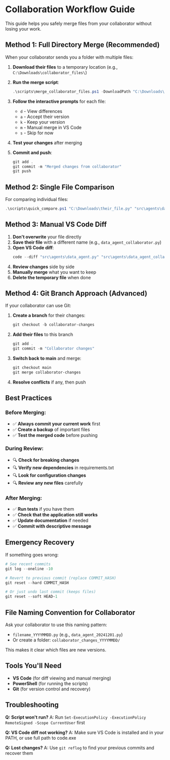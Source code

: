 # Collaboration Workflow Guide

This guide helps you safely merge files from your collaborator without losing your work.

## Method 1: Full Directory Merge (Recommended)

When your collaborator sends you a folder with multiple files:

1. **Download their files** to a temporary location (e.g., `C:\Downloads\collaborator_files\`)

2. **Run the merge script**:
   ```powershell
   .\scripts\merge_collaborator_files.ps1 -DownloadPath "C:\Downloads\collaborator_files\"
   ```

3. **Follow the interactive prompts** for each file:
   - `d` - View differences
   - `a` - Accept their version
   - `k` - Keep your version  
   - `m` - Manual merge in VS Code
   - `s` - Skip for now

4. **Test your changes** after merging

5. **Commit and push**:
   ```powershell
   git add .
   git commit -m "Merged changes from collaborator"
   git push
   ```

## Method 2: Single File Comparison

For comparing individual files:

```powershell
.\scripts\quick_compare.ps1 "C:\Downloads\their_file.py" "src\agents\data_agent.py"
```

## Method 3: Manual VS Code Diff

1. **Don't overwrite** your file directly
2. **Save their file** with a different name (e.g., `data_agent_collaborator.py`)
3. **Open VS Code diff**:
   ```powershell
   code --diff "src\agents\data_agent.py" "src\agents\data_agent_collaborator.py"
   ```
4. **Review changes** side by side
5. **Manually merge** what you want to keep
6. **Delete the temporary file** when done

## Method 4: Git Branch Approach (Advanced)

If your collaborator can use Git:

1. **Create a branch** for their changes:
   ```powershell
   git checkout -b collaborator-changes
   ```

2. **Add their files** to this branch
   ```powershell
   git add .
   git commit -m "Collaborator changes"
   ```

3. **Switch back to main** and merge:
   ```powershell
   git checkout main
   git merge collaborator-changes
   ```

4. **Resolve conflicts** if any, then push

## Best Practices

### Before Merging:
- ✅ **Always commit your current work** first
- ✅ **Create a backup** of important files
- ✅ **Test the merged code** before pushing

### During Review:
- 🔍 **Check for breaking changes**
- 🔍 **Verify new dependencies** in requirements.txt
- 🔍 **Look for configuration changes**
- 🔍 **Review any new files** carefully

### After Merging:
- ✅ **Run tests** if you have them
- ✅ **Check that the application still works**
- ✅ **Update documentation** if needed
- ✅ **Commit with descriptive message**

## Emergency Recovery

If something goes wrong:

```powershell
# See recent commits
git log --oneline -10

# Revert to previous commit (replace COMMIT_HASH)
git reset --hard COMMIT_HASH

# Or just undo last commit (keeps files)
git reset --soft HEAD~1
```

## File Naming Convention for Collaborator

Ask your collaborator to use this naming pattern:
- `filename_YYYYMMDD.py` (e.g., `data_agent_20241201.py`)
- Or create a folder: `collaborator_changes_YYYYMMDD/`

This makes it clear which files are new versions.

## Tools You'll Need

- **VS Code** (for diff viewing and manual merging)
- **PowerShell** (for running the scripts)
- **Git** (for version control and recovery)

## Troubleshooting

**Q: Script won't run?**
A: Run `Set-ExecutionPolicy -ExecutionPolicy RemoteSigned -Scope CurrentUser` first

**Q: VS Code diff not working?**
A: Make sure VS Code is installed and in your PATH, or use full path to code.exe

**Q: Lost changes?**
A: Use `git reflog` to find your previous commits and recover them